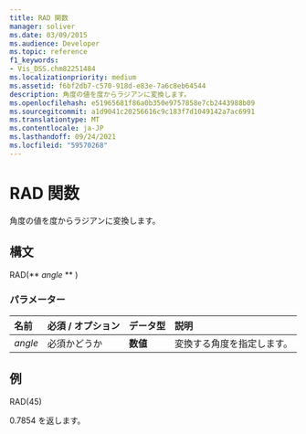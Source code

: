 ```yaml
---
title: RAD 関数
manager: soliver
ms.date: 03/09/2015
ms.audience: Developer
ms.topic: reference
f1_keywords:
- Vis_DSS.chm82251484
ms.localizationpriority: medium
ms.assetid: f6bf2db7-c570-918d-e83e-7a6c8eb64544
description: 角度の値を度からラジアンに変換します。
ms.openlocfilehash: e51965681f86a0b350e9757858e7cb2443988b09
ms.sourcegitcommit: a1d9041c20256616c9c183f7d1049142a7ac6991
ms.translationtype: MT
ms.contentlocale: ja-JP
ms.lasthandoff: 09/24/2021
ms.locfileid: "59570268"
---
```

# <a name="rad-function"></a>RAD 関数

角度の値を度からラジアンに変換します。
  
## <a name="syntax"></a>構文

RAD(** *angle* ** ) 
  
### <a name="parameters"></a>パラメーター

|**名前**|**必須 / オプション**|**データ型**|**説明**|
|:-----|:-----|:-----|:-----|
| _angle_ <br/> |必須かどうか  <br/> |**数値** <br/> |変換する角度を指定します。  <br/> |
   
## <a name="example"></a>例

RAD(45) 
  
0.7854 を返します。 
  

